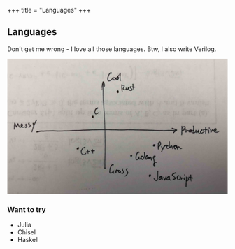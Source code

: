 +++
title = "Languages"
+++

## Languages

Don't get me wrong - I love all those languages. Btw, I also write Verilog.

![](./plane.jpg)

### Want to try

- Julia
- Chisel
- Haskell

